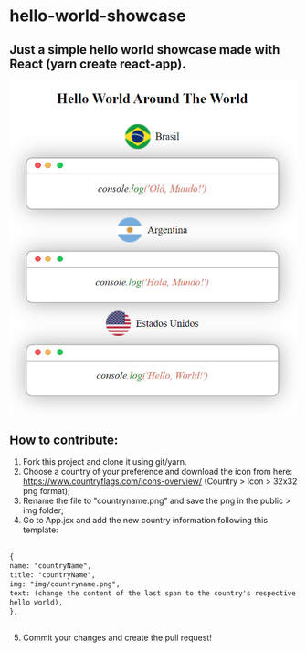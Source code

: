 # hello-world-showcase

## Just a simple hello world showcase made with React (yarn create react-app).

<img src="img/../public/img/readme.png"/>

## How to contribute:

1. Fork this project and clone it using git/yarn.
2. Choose a country of your preference and download the icon from here: https://www.countryflags.com/icons-overview/ (Country > Icon > 32x32 png format);
3. Rename the file to "countryname.png" and save the png in the public > img folder;
4. Go to App.jsx and add the new country information following this template:
<pre> <code>
{
name: "countryName",
title: "countryName",
img: "img/countryname.png",
text: (change the content of the last span to the country's respective hello world),
},
</code>
</pre>

5. Commit your changes and create the pull request!
